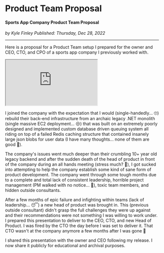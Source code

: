 # Product Team Proposal

#### Sports App Company Product Team Proposal

*<div class="article-meta-data"> by Kyle Finley</span> Published: <time itemprop="pubdate" datetime="12/28/2022">Thursday, Dec 28, 2022</time></div>*

---

Here is a proposal for a Product Team setup I prepared for the owner and CEO, CTO, and CPO of a sports app company I previously worked with.

<p>
  <div class="responsive-google-slides">
    <iframe src="https://docs.google.com/presentation/d/1BJo9I1uvY6txSYAZ8Jz9oi2kbGchtcCRV7nrY4KvGPQ/embed"></iframe>
  </div>
</p>

I joined the company with the expectation that I would (single-handedly... :roll_eyes:) rebuild their back-end infrastructure from an archaic legacy .NET monolith (single massive EC2 deployment... :unamused:) that was built on an extremely poorly designed and implemented custom database driven queuing system all riding on top of a failed Redis caching structure that contained insanely large json blobs for user data (I have many thoughts... none of them are good :cursing_face:).

The company's issues went much deeper than their crumbling 10+ year old legacy backend and after the sudden death of the head of product in front of the company during an all hands meeting (stress much? :raised_eyebrow:), I got sucked into attempting to help the company establish some kind of sane form of product development. The company went through some tough months due to a complete and total lack of consistent leadership, horrible project management (PM walked with no notice... :fu:), toxic team members, and hidden outside consultants.

After a few months of epic failure and infighting within teams (lack of leadership... :sleeping:) a new head of product was brought in. This (previous outside consultant) didn't grasp the full challenges they were up against and their recommendations were not something I was willing to work under. I prepared this presentation to deliver to the CEO, CTO, and new Head of Product. I was fired by the CTO the day before I was set to deliver it. That CTO wasn't at the company anymore a few months after I was gone :shrug:

I shared this presentation with the owner and CEO following my release. I now share it publicly for educational and archival purposes.

